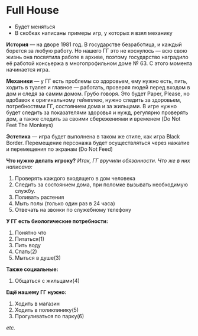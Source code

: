 # Full House
* Будет меняться
* В скобках написаны примеры игр, у которых я взял механику

**История** — на дворе 1981 год. В государстве безработица, и каждый борется за любую работу. Но нашего ГГ это не коснулось — всю свою жизнь она посвятила работе в архиве, поэтому государство наградило её работой консьержа в многопрофильном доме № 63. С этого момента начинается игра.

**Механики** — у ГГ есть проблемы со здоровьем, ему нужно есть, пить, ходить в туалет и главное — работать, проверяя людей перед входом в дом и следя за самим домом. Грубо говоря. Это будет Paper, Please, но вдобавок к оригинальному геймплею, нужно следить за здоровьем, потребностями ГГ, состоянием дома и за жильцами. В игре нужно будет следить за показателями здоровья и нужд, регулярно проверять дом, а также следить за своими сбережениями и временем (Do Not Feet The Monkeys)

**Эстетика** — игра будет выполнена в таком же стиле, как игра Black Border. Перемещение персонажа будет осуществляться через нажатие и перемещения по экранам (Do Not Feed)



**Что нужно делать игроку?**
*Итак, ГГ вручили обязанности. Что же в них написано:*
1. Проверять каждого входящего в дом человека 
2. Следить за состоянием дома, при поломке вызывать необходимую службу.
3. Поливать растения
4. Мыть полы (только один раз в 24 часа)
5. Отвечать на звонки по служебному телефону



**У ГГ есть биологические потребности:**
1. Понятно что
2. Питаться(1)
3. Пить воду
4. Спать(2)
5. Мыться в душе(3)


**Также социальные:**
1. Общаться с жильцами(4)


**Ещё нашему ГГ нужно:**
1. Ходить в магазин
2. Ходить в поликлинику(5)
3. Прогуливаться по парку(6)

*etc.*

